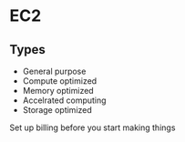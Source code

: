# EC2 

## Types
- General purpose
- Compute optimized
- Memory optimized
- Accelrated computing
- Storage optimized

Set up billing before you start making things
